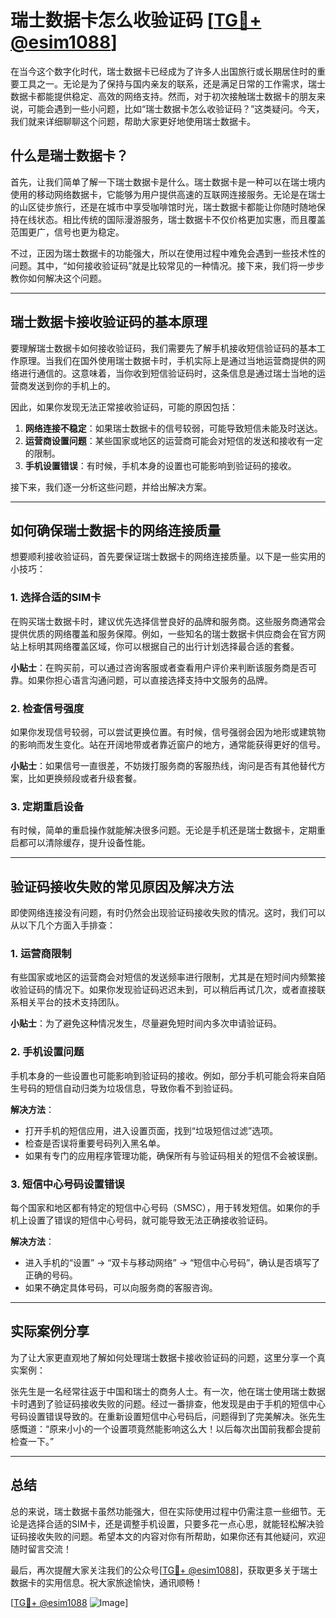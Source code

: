 # 瑞士数据卡怎么收验证码 [[TG💪+ @esim1088](https://t.me/s/esim1088)]

在当今这个数字化时代，瑞士数据卡已经成为了许多人出国旅行或长期居住时的重要工具之一。无论是为了保持与国内亲友的联系，还是满足日常的工作需求，瑞士数据卡都能提供稳定、高效的网络支持。然而，对于初次接触瑞士数据卡的朋友来说，可能会遇到一些小问题，比如“瑞士数据卡怎么收验证码？”这类疑问。今天，我们就来详细聊聊这个问题，帮助大家更好地使用瑞士数据卡。

## 什么是瑞士数据卡？

首先，让我们简单了解一下瑞士数据卡是什么。瑞士数据卡是一种可以在瑞士境内使用的移动网络数据卡，它能够为用户提供高速的互联网连接服务。无论是在瑞士的山区徒步旅行，还是在城市中享受咖啡馆时光，瑞士数据卡都能让你随时随地保持在线状态。相比传统的国际漫游服务，瑞士数据卡不仅价格更加实惠，而且覆盖范围更广，信号也更为稳定。

不过，正因为瑞士数据卡的功能强大，所以在使用过程中难免会遇到一些技术性的问题。其中，“如何接收验证码”就是比较常见的一种情况。接下来，我们将一步步教你如何解决这个问题。

---

## 瑞士数据卡接收验证码的基本原理

要理解瑞士数据卡如何接收验证码，我们需要先了解手机接收短信验证码的基本工作原理。当我们在国外使用瑞士数据卡时，手机实际上是通过当地运营商提供的网络进行通信的。这意味着，当你收到短信验证码时，这条信息是通过瑞士当地的运营商发送到你的手机上的。

因此，如果你发现无法正常接收验证码，可能的原因包括：

1. **网络连接不稳定**：如果瑞士数据卡的信号较弱，可能导致短信未能及时送达。
2. **运营商设置问题**：某些国家或地区的运营商可能会对短信的发送和接收有一定的限制。
3. **手机设置错误**：有时候，手机本身的设置也可能影响到验证码的接收。

接下来，我们逐一分析这些问题，并给出解决方案。

---

## 如何确保瑞士数据卡的网络连接质量

想要顺利接收验证码，首先要保证瑞士数据卡的网络连接质量。以下是一些实用的小技巧：

### 1. **选择合适的SIM卡**
   在购买瑞士数据卡时，建议优先选择信誉良好的品牌和服务商。这些服务商通常会提供优质的网络覆盖和服务保障。例如，一些知名的瑞士数据卡供应商会在官方网站上标明其网络覆盖区域，你可以根据自己的出行计划选择最合适的套餐。

   **小贴士**：在购买前，可以通过咨询客服或者查看用户评价来判断该服务商是否可靠。如果你担心语言沟通问题，可以直接选择支持中文服务的品牌。

### 2. **检查信号强度**
   如果你发现信号较弱，可以尝试更换位置。有时候，信号强弱会因为地形或建筑物的影响而发生变化。站在开阔地带或者靠近窗户的地方，通常能获得更好的信号。

   **小贴士**：如果信号一直很差，不妨拨打服务商的客服热线，询问是否有其他替代方案，比如更换频段或者升级套餐。

### 3. **定期重启设备**
   有时候，简单的重启操作就能解决很多问题。无论是手机还是瑞士数据卡，定期重启都可以清除缓存，提升设备性能。

---

## 验证码接收失败的常见原因及解决方法

即使网络连接没有问题，有时仍然会出现验证码接收失败的情况。这时，我们可以从以下几个方面入手排查：

### 1. **运营商限制**
   有些国家或地区的运营商会对短信的发送频率进行限制，尤其是在短时间内频繁接收验证码的情况下。如果你发现验证码迟迟未到，可以稍后再试几次，或者直接联系相关平台的技术支持团队。

   **小贴士**：为了避免这种情况发生，尽量避免短时间内多次申请验证码。

### 2. **手机设置问题**
   手机本身的一些设置也可能影响到验证码的接收。例如，部分手机可能会将来自陌生号码的短信自动归类为垃圾信息，导致你看不到验证码。

   **解决方法**：
   - 打开手机的短信应用，进入设置页面，找到“垃圾短信过滤”选项。
   - 检查是否误将重要号码列入黑名单。
   - 如果有专门的应用程序管理功能，确保所有与验证码相关的短信不会被误删。

### 3. **短信中心号码设置错误**
   每个国家和地区都有特定的短信中心号码（SMSC），用于转发短信。如果你的手机上设置了错误的短信中心号码，就可能导致无法正确接收验证码。

   **解决方法**：
   - 进入手机的“设置” -> “双卡与移动网络” -> “短信中心号码”，确认是否填写了正确的号码。
   - 如果不确定具体号码，可以向服务商的客服咨询。

---

## 实际案例分享

为了让大家更直观地了解如何处理瑞士数据卡接收验证码的问题，这里分享一个真实案例：

张先生是一名经常往返于中国和瑞士的商务人士。有一次，他在瑞士使用瑞士数据卡时遇到了验证码接收失败的问题。经过一番排查，他发现是由于手机的短信中心号码设置错误导致的。在重新设置短信中心号码后，问题得到了完美解决。张先生感慨道：“原来小小的一个设置项竟然能影响这么大！以后每次出国前我都会提前检查一下。”

---

## 总结

总的来说，瑞士数据卡虽然功能强大，但在实际使用过程中仍需注意一些细节。无论是选择合适的SIM卡，还是调整手机设置，只要多花一点心思，就能轻松解决验证码接收失败的问题。希望本文的内容对你有所帮助，如果你还有其他疑问，欢迎随时留言交流！

最后，再次提醒大家关注我们的公众号[[TG💪+ @esim1088](https://t.me/s/esim1088)]，获取更多关于瑞士数据卡的实用信息。祝大家旅途愉快，通讯顺畅！

[[TG💪+ @esim1088](https://t.me/s/esim1088) ![Image](https://i.postimg.cc/4NQfJmqS/Snipaste-2025-05-13-00-14-12.png)]